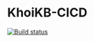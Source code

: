 # KhoiKB-CICD

[![Build status](https://build.appcenter.ms/v0.1/apps/df84a849-1acd-49a5-8027-5aaaaa6cfc18/branches/dev/badge)](https://appcenter.ms)
